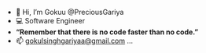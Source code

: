 - 👋 Hi, I’m Gokuu @PreciousGariya
- 💻 Software Engineer
- **“Remember that there is no code faster than no code.”**
- 📫 gokulsinghgariyaa@gmail.com ...

<!---
PreciousGariya/PreciousGariya is a ✨ special ✨ repository because its `README.md` (this file) appears on your GitHub profile.
You can click the Preview link to take a look at your changes.
--->

